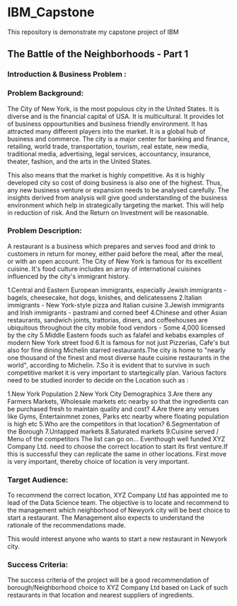 # IBM_Capstone
This repository is demonstrate my capstone project of IBM

## The Battle of the Neighborhoods - Part 1

### Introduction & Business Problem :

### Problem Background:

The City of New York, is the most populous city in the United States. It is diverse and is the financial capital of USA. It is multicultural. It provides lot of business oppourtunities and business friendly environment. It has attracted many different players into the market. It is a global hub of business and commerce. The city is a major center for banking and finance, retailing, world trade, transportation, tourism, real estate, new media, traditional media, advertising, legal services, accountancy, insurance, theater, fashion, and the arts in the United States.

This also means that the market is highly competitive. As it is highly developed city so cost of doing business is also one of the highest. Thus, any new business venture or expansion needs to be analysed carefully. The insights derived from analysis will give good understanding of the business environment which help in strategically targeting the market. This will help in reduction of risk. And the Return on Investment will be reasonable.

### Problem Description:

A restaurant is a business which prepares and serves food and drink to customers in return for money, either paid before the meal, after the meal, or with an open account. The City of New York is famous for its excelllent cuisine. It's food culture includes an array of international cuisines influenced by the city's immigrant history.

1.Central and Eastern European immigrants, especially Jewish immigrants - bagels, cheesecake, hot dogs, knishes, and delicatessens
2.Italian immigrants - New York-style pizza and Italian cuisine
3.Jewish immigrants and Irish immigrants - pastrami and corned beef
4.Chinese and other Asian restaurants, sandwich joints, trattorias, diners, and coffeehouses are ubiquitous throughout the city
mobile food vendors - Some 4,000 licensed by the city
5.Middle Eastern foods such as falafel and kebabs examples of modern New York street food
6.It is famous for not just Pizzerias, Cafe's but also for fine dining Michelin starred restaurants.The city is home to "nearly one thousand of the finest and most diverse haute cuisine restaurants in the world", according to Michelin.
7.So it is evident that to survive in such competitive market it is very important to startegically plan. Various factors need to be studied inorder to decide on the Location such as : 

1.New York Population 
2.New York City Demographics 
3.Are there any Farmers Markets, Wholesale markets etc nearby so that the ingredients can be purchased fresh to maintain quality and cost?
4.Are there any venues like Gyms, Entertainmnet zones, Parks etc nearby where floating population is high etc 
5.Who are the competitors in that location? 
6.Segmentation of the Borough 
7.Untapped markets 
8.Saturated markets
9.Cuisine served / Menu of the competitors 
The list can go on...
Eventhough well funded XYZ Company Ltd. need to choose the correct location to start its first venture.If this is successful they can replicate the same in other locations. First move is very important, thereby choice of location is very important.

### Target Audience:

To recommend the correct location, XYZ Company Ltd has appointed me to lead of the Data Science team. The objective is to locate and recommend to the management which neighborhood of Newyork city will be best choice to start a restaurant. The Management also expects to understand the rationale of the recommendations made.

This would interest anyone who wants to start a new restaurant in Newyork city.

### Success Criteria:

The success criteria of the project will be a good recommendation of borough/Neighborhood choice to XYZ Company Ltd based on Lack of such restaurants in that location and nearest suppliers of ingredients.
